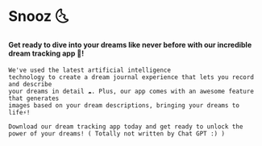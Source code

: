 # Snooz 🌜
 #### Get ready to dive into your dreams like never before with our incredible dream tracking app 🛌!

```
We've used the latest artificial intelligence 
technology to create a dream journal experience that lets you record and describe
your dreams in detail ☁️. Plus, our app comes with an awesome feature that generates
images based on your dream descriptions, bringing your dreams to life⚡! 
 
Download our dream tracking app today and get ready to unlock the power of your dreams! ( Totally not written by Chat GPT :) )
```

